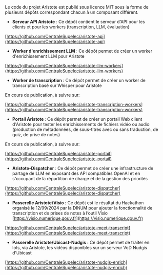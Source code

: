 Le code du projet Aristote est publié sous licence MIT sous la forme de plusieurs dépôts correspondant chacun à un composant différent.

- **Serveur API Aristote** : Ce dépôt contient le serveur d'API pour les clients et pour les workers (transcription, LLM, évaluation)

[https://github.com/CentraleSupelec/aristote-api](https://github.com/CentraleSupelec/aristote-api)

-  **Worker d'enrichissement LLM** : Ce dépôt permet de créer un worker d'enrichissement LLM pour Aristote

[https://github.com/CentraleSupelec/aristote-llm-workers](https://github.com/CentraleSupelec/aristote-llm-workers)

- **Worker de transcription** : Ce dépôt permet de créer un worker de transcription basé sur Whisper pour Aristote

En cours de publication, à suivre sur:

[https://github.com/CentraleSupelec/aristote-transcription-workers](https://github.com/CentraleSupelec/aristote-transcription-workers)

- **Portail Aristote** : Ce dépôt permet de créer un portail Web client d'Aristote pour tester les enrichissements de fichiers vidéo ou audio (production de métadonnées, de sous-titres avec ou sans traduction, de quiz, de prise de notes)

En cours de publication, à suivre sur:

[https://github.com/CentraleSupelec/aristote-portail](https://github.com/CentraleSupelec/aristote-portail)

- **Aristote-Dispatcher** : Ce dépôt permet de créer une infrastructure de partage de LLM en exposant des API compatibles OpenAI et en s'occupant de la répartition de charge et de la gestion des priorités

[https://github.com/CentraleSupelec/aristote-dispatcher](https://github.com/CentraleSupelec/aristote-dispatcher)

- **Passerelle Aristote/Visio** : Ce dépôt est le résultat du Hackathon organisé le 12/09/2024 par la DINUM pour ajouter la fonctionnalité de transcription et de prises de notes à l’outil Visio [https://visio.numerique.gouv.fr](https://visio.numerique.gouv.fr)

[https://github.com/CentraleSupelec/aristote-meet-transcript](https://github.com/CentraleSupelec/aristote-meet-transcript)

- **Passerelle Aristote/Ubicast-Nudgis** : Ce dépôt permet de traiter en lots, via Aristote, les vidéos  disponibles sur un serveur VoD Nudgis d'Ubicast

[https://github.com/CentraleSupelec/aristote-nudgis-enrich](https://github.com/CentraleSupelec/aristote-nudgis-enrich)

